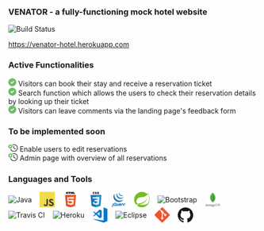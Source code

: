 ### VENATOR - a fully-functioning mock hotel website 

![Build Status](https://www.travis-ci.com/georgi-uchkunov/venator.svg?branch=master)

https://venator-hotel.herokuapp.com

### Active Functionalities

<img alt="success" width = "16px" src="src\main\resources\static\images\green-checkmark.svg" /> Visitors can book their stay and receive a reservation ticket
<br />
<img alt="success" width = "16px" src="src\main\resources\static\images\green-checkmark.svg" /> Search function which allows the users to check their reservation details by looking up their ticket
<br />
<img alt="success" width = "16px" src="src\main\resources\static\images\green-checkmark.svg" /> Visitors can leave comments via the landing page's feedback form
<br />

### To be implemented soon

<img alt="success" width = "19px" src="src\main\resources\static\images\uptime.svg" /> Enable users to edit reservations
<br />
<img alt="success" width = "19px" src="src\main\resources\static\images\uptime.svg" /> Admin page with overview of all reservations

### Languages and Tools

<img align="center" alt="Java" width="31px" src="https://raw.githubusercontent.com/manuelbieh/logo-file-icons/master/icons/java.svg" />&nbsp;&nbsp;&nbsp;
<img align="center" alt="JavaScript" width="31px" src="https://raw.githubusercontent.com/github/explore/80688e429a7d4ef2fca1e82350fe8e3517d3494d/topics/javascript/javascript.png" />&nbsp;&nbsp;&nbsp;‎
<img align="center" alt="HTML5" width="31px" src="https://raw.githubusercontent.com/github/explore/80688e429a7d4ef2fca1e82350fe8e3517d3494d/topics/html/html.png" />‏‏‎&nbsp;&nbsp;&nbsp; ‎‏‏‎ ‎
<img align="center" alt="CSS3" width="31px" src="https://raw.githubusercontent.com/github/explore/80688e429a7d4ef2fca1e82350fe8e3517d3494d/topics/css/css.png" />&nbsp;&nbsp;&nbsp;
<img align="center" alt="jQuery" width="31px" src="https://raw.githubusercontent.com/devicons/devicon/master/icons/jquery/jquery-plain-wordmark.svg" />&nbsp;&nbsp;&nbsp;
<img align="center" alt="Spring" width="31px" src="https://raw.githubusercontent.com/devicons/devicon/master/icons/spring/spring-original.svg" />&nbsp;&nbsp;&nbsp;
<img align="center" alt="Bootstrap" width="31px" src="https://raw.githubusercontent.com/gilbarbara/logos/master/logos/bootstrap.svg" />&nbsp;&nbsp;&nbsp;
<img align="center" alt="MongoDB" width="31px" src="https://raw.githubusercontent.com/devicons/devicon/master/icons/mongodb/mongodb-original-wordmark.svg" />&nbsp;&nbsp;&nbsp;
<img align="center" alt="Travis CI" width="31px" src="https://raw.githubusercontent.com/shgysk8zer0/logos/master/travis-ci.svg" />&nbsp;&nbsp;&nbsp;
<img align="center" alt="Heroku" width="31px" src="https://raw.githubusercontent.com/uiwjs/file-icons/master/icon/heroku.svg" />&nbsp;&nbsp;&nbsp;
<img align="center" alt="Visual Studio Code" width="31px" src="https://raw.githubusercontent.com/github/explore/80688e429a7d4ef2fca1e82350fe8e3517d3494d/topics/visual-studio-code/visual-studio-code.png" />&nbsp;&nbsp;&nbsp;
<img align="center" alt="Eclipse" width="31px" src="https://raw.githubusercontent.com/leungwensen/svg-icon/master/dist/svg/logos/eclipse.svg" />&nbsp;&nbsp;&nbsp;
<img align="center" alt="Git" width="31px" src="https://raw.githubusercontent.com/devicons/devicon/master/icons/git/git-original.svg" />&nbsp;&nbsp;&nbsp;
<img align="center" alt="GitHub" width="31px" src="https://raw.githubusercontent.com/github/explore/78df643247d429f6cc873026c0622819ad797942/topics/github/github.png" />